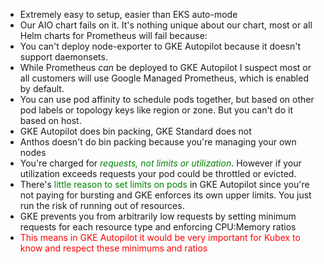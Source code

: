 - Extremely easy to setup, easier than EKS auto-mode
- Our AIO chart fails on it.  It's nothing unique about our chart, most or all Helm charts for Prometheus will fail because:
- You can't deploy node-exporter to GKE Autopilot because it doesn't support daemonsets.
- While Prometheus *can* be deployed to GKE Autopilot I suspect most or all customers will use Google Managed Prometheus, which is enabled by default.
- You can use pod affinity to schedule pods together, but based on other pod labels or topology keys like region or zone.  But you can't do it based on host.
- GKE Autopilot does bin packing, GKE Standard does not
- Anthos doesn't do bin packing because you're managing your own nodes
- You're charged for <span style="font-style:italic; color:rgb(0, 130, 0)">requests, not limits or utilization</span>.  However if your utilization exceeds requests your pod could be throttled or evicted.
- There's <span style="color:rgb(0, 130, 0)">little reason to set limits on pods</span> in GKE Autopilot since you're not paying for bursting and GKE enforces its own upper limits.  You just run the risk of running out of resources.
- GKE prevents you from arbitrarily low requests by setting minimum requests for each resource type and enforcing CPU:Memory ratios
- <span style="color:rgb(255, 0, 0)">This means in GKE Autopilot it would be very important for Kubex to know and respect these minimums and ratios</span> 